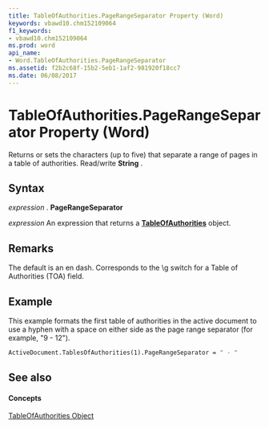 ```yaml
---
title: TableOfAuthorities.PageRangeSeparator Property (Word)
keywords: vbawd10.chm152109064
f1_keywords:
- vbawd10.chm152109064
ms.prod: word
api_name:
- Word.TableOfAuthorities.PageRangeSeparator
ms.assetid: f2b2c68f-15b2-5eb1-1af2-981920f18cc7
ms.date: 06/08/2017
---
```



# TableOfAuthorities.PageRangeSeparator Property (Word)

Returns or sets the characters (up to five) that separate a range of pages in a table of authorities. Read/write  **String** .


## Syntax

 _expression_ . **PageRangeSeparator**

 _expression_ An expression that returns a **[TableOfAuthorities](Word.TableOfAuthorities.md)** object.


## Remarks

The default is an en dash. Corresponds to the \g switch for a Table of Authorities (TOA) field. 


## Example

This example formats the first table of authorities in the active document to use a hyphen with a space on either side as the page range separator (for example, "9 - 12").


```vb
ActiveDocument.TablesOfAuthorities(1).PageRangeSeparator = " - "
```


## See also


#### Concepts


[TableOfAuthorities Object](Word.TableOfAuthorities.md)

